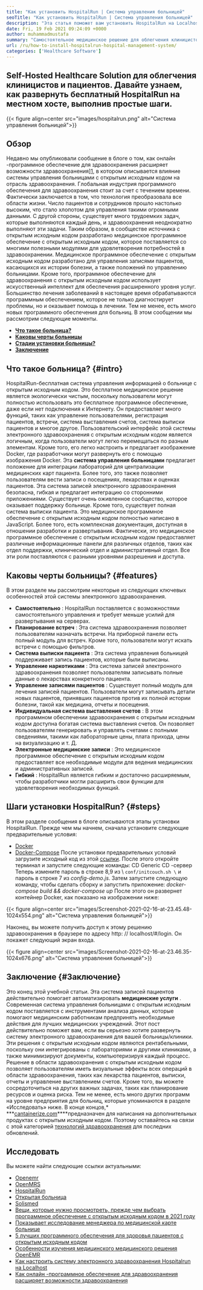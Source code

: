 ```yaml
---
title: "Как установить HospitalRun | Система управления больницей" 
seoTitle: "Как установить HospitalRun | Система управления больницей" 
description: "Эта статья поможет вам установить HospitalRun на Localhost. Автоматизируйте медицинские процессы с использованием богатых, бесплатной системы управления больницами с открытым исходным кодом." 
date: Fri, 19 Feb 2021 09:24:09 +0000
author: muhammadmustafa
summary: "Самостоятельное медицинское решение для облегчения клиницистов и пациентов. Давайте узнаем, как развернуть бесплатный HospitalRun на местном хосте, выполнив простые шаги." 
url: /ru/how-to-install-hospitalrun-hospital-management-system/
categories: ['Healthcare Software']
---
```


## Self-Hosted Healthcare Solution для облегчения клиницистов и пациентов. Давайте узнаем, как развернуть бесплатный HospitalRun на местном хосте, выполнив простые шаги.

{{< figure align=center src="images/hospitalrun.png" alt="Система управления больницей">}}


## Обзор
Недавно мы опубликовали сообщение в блоге о том, как онлайн -программное обеспечение для здравоохранения расширяет возможности здравоохранения][1], в котором описывается влияние системы управления больницами с открытым исходным кодом на отрасль здравоохранения. Глобальная индустрия программного обеспечения для здравоохранения стоит за счет с течением времени. Фактически заключается в том, что технология преобразовала все области жизни. Число пациентов и сотрудников прошло настолько высоким, что стало хлопотом для управления такими огромными данными. С другой стороны, существует много трудоемких задач, которые выполняются каждый день, и здравоохранения неоднократно выполняют эти задачи. Таким образом, в сообществе источника с открытым исходным кодом разработано медицинское программное обеспечение с открытым исходным кодом, которое поставляется со многими полезными модулями для удовлетворения потребностей в здравоохранении.
Медицинское программное обеспечение с открытым исходным кодом разработано для управления записями пациентов, касающихся их истории болезни, а также положений по управлению больницами. Кроме того, программное обеспечение для здравоохранения с открытым исходным кодом использует искусственный интеллект для обеспечения расширенного уровня услуг. Большинство лечения заболеваний в настоящее время обрабатываются программным обеспечением, которое не только диагностирует проблемы, но и оказывает помощь в лечении. Тем не менее, есть много новых программного обеспечения для больниц. В этом сообщении мы рассмотрим следующие моменты.
* [ **Что такое больница?** ][2]
* [ **Каковы черты больницы** ][3]
* [ **Стадии установки больницы?** ][4]
* [ **Заключение** ][5]

## Что такое больница? {#intro}

HospitalRun-бесплатная система управления информацией о больнице с открытым исходным кодом. Это бесплатное медицинское решение является экологически чистым, поскольку пользователи могут полностью использовать это бесплатное программное обеспечение, даже если нет подключения к Интернету. Он предоставляет много функций, таких как управление пользователями, регистрация пациентов, встречи, система выставления счетов, система выписки пациентов и многое другое. Пользовательский интерфейс этой системы электронного здравоохранения с открытым исходным кодом является логичным, когда пользователи могут легко перемещаться по разным элементам. Кроме того, его легко настроить и предлагает изображение Docker, где разработчики могут развернуть его с помощью изображения Docker.
Эта **система управления больницами** предлагает положение для интеграции лабораторий для централизации медицинских карт пациента. Более того, это также позволяет пользователям вести записи о посещениях, лекарствах и оценках пациентов. Эта система записей электронного здравоохранения безопасна, гибкая и предлагает интеграцию со сторонними приложениями. Существует очень оживленное сообщество, которое оказывает поддержку больнице. Кроме того, существует полная система выписки пациента. Это медицинское программное обеспечение с открытым исходным кодом полностью написано в JavaScript. Более того, есть комплексная документация, доступная в отношении разработки и развертывания. Фактически, это медицинское программное обеспечение с открытым исходным кодом предоставляет различные информационные панели для различных отделов, таких как отдел поддержки, клинический отдел и административный отдел. Все эти роли поставляются с разными уровнями разрешения и доступа.

## Каковы черты больницы? {#features}

В этом разделе мы рассмотрим некоторые из следующих ключевых особенностей этой системы электронного здравоохранения.
* **Самостоятельно** : HospitalRun поставляется с возможностями самостоятельного управления и требует меньше усилий для развертывания на серверах.
* **Планирование встреч** : Эта система здравоохранения позволяет пользователям назначать встречи. На приборной панели есть полный модуль для встреч. Кроме того, пользователи могут искать встречи с помощью фильтров.
* **Система выписки пациента** : Эта система управления больницей поддерживает запись пациентов, которые были выписаны.
* **Управление наркотиками** : Эта система записей электронного здравоохранения позволяет пользователям записывать полные данные о лекарствах конкретного пациента.
* **Управление записями пациентов** : Существует полный модуль для лечения записей пациентов. Пользователи могут записывать детали новых пациентов, принявших пациентов против их полной истории болезни, такой как медицина, отчеты и посещения.
* **Индивидуальная система выставления счетов** : В этом программном обеспечении здравоохранения с открытым исходным кодом доступна богатая система выставления счетов. Он позволяет пользователям генерировать и управлять счетами с полными сведениями, такими как лабораторные цены, плата прихода, цены на визуализацию и т. Д.
* **Электронные медицинские записи** : Это медицинское программное обеспечение с открытым исходным кодом предоставляет все необходимые модули для ведения медицинских и административных записей.
* **Гибкий** : HospitalRun является гибким и достаточно расширяемым, чтобы разработчики могли расширить свои функции для удовлетворения необходимых функций.

## Шаги установки HospitalRun? {#steps}

В этом разделе сообщения в блоге описываются этапы установки HospitalRun.
Прежде чем мы начнем, сначала установите следующие предварительные условия:
  * [Docker][6]
  * [Docker-Compose][7]
После установки предварительных условий загрузите исходный код из этой [ссылки][8].
После этого откройте терминал и запустите следующие команды:
CD Generic
CD -сервер
Теперь измените пароль в строке 8,9 из \ `conf/initcouch.sh \` и пароль в строке 7 из _config-demo.js_.
Затем запустите следующую команду, чтобы сделать сборку и запустить приложение:
_docker-compose build && docker-compose up_
После этого он развернет контейнер Docker, как показано на изображении ниже:

{{< figure align=center src="images/Screenshot-2021-02-16-at-23.45.48-1024x554.png" alt="Система управления больницей">}}

Наконец, вы можете получить доступ к этому решению здравоохранения в браузере по адресу http: // localhost/#/login. Он покажет следующий экран входа.

{{< figure align=center src="images/Screenshot-2021-02-16-at-23.46.35-1024x676.png" alt="Система управления больницей">}}


## Заключение {#Заключение}

Это конец этой учебной статьи. Эта система записей пациентов действительно помогает автоматизировать **медицинские услуги** . Современная система управления больницами с открытым исходным кодом поставляется с инструментами анализа данных, которые помогают медицинским работникам предпринять необходимые действия для лучших медицинских учреждений. Этот пост действительно поможет вам, если вы серьезно хотите развернуть систему электронного здравоохранения для вашей больницы/клиники. Эти решения с открытым исходным кодом являются рентабельными, поскольку они интегрированы с лабораториями и другими клиниками, а также минимизируют документы, компьютеризируя каждый процесс. Решение в области здравоохранения с открытым исходным кодом позволяет пользователям иметь визуальные эффекты всех операций в области здравоохранения, таких как лекарства пациентов, выписки, отчеты и управление выставлением счетов. Кроме того, вы можете сосредоточиться на других важных задачах, таких как планирование ресурсов и оценка риска. Тем не менее, есть много других программ на уровне предприятия для больниц, которые упоминаются в разделе «Исследовать» ниже.
В конце концов,* ***[cantainerize.com][9]****предназначен для написания на дополнительных продуктах с открытым исходным кодом. Поэтому оставайтесь на связи с этой категорией [технологий здравоохранения][10] для последних обновлений.

## Исследовать
Вы можете найти следующие ссылки актуальными:
  * [Openemr][11]
  * [OpenMRS][12]
  * [HospitalRun][13]
  * [Открытая больница][14]
  * [Solismed][15]
  * [Вещи, которые нужно просмотреть, прежде чем выбрать программное обеспечение с открытым исходным кодом в 2021 году][16]
  * [Показывает исследование менеджера по медицинской карте больнице][17]
  * [5 лучших программного обеспечения для здоровья пациентов с открытым исходным кодом][18]
  * [Особенности изучения медицинского медицинского решения OpenEMR][19]
  * [Как настроить систему электронного здравоохранения Hospitalrun на Localhost][20]
  * [Как онлайн -программное обеспечение для здравоохранения расширяет возможности здравоохранения][1]



[1]: https://blog.containerize.com/2021/02/12/how-online-healthcare-software-empowers-healthcare-industry/
[2]: #intro
[3]: #features
[4]: #steps
[5]: #Conclusion
[6]: https://us13.mailchimp.com/mctx/clicks?url=https%3A%2F%2Fdocs.docker.com%2Finstall%2F&h=b220f083ceda72a13e4e77091860b9761ee26229422b3c2590128582d7227f81&v=1&xid=b329e96801&uid=57968001&pool=contact_facing&subject=HospitalRun+1.0+Beta%3A+deploy+instruction
[7]: https://us13.mailchimp.com/mctx/clicks?url=https%3A%2F%2Fdocs.docker.com%2Fcompose%2Finstall%2F&h=58cfa40eb1b8827698a31cbe9ac3661def22ae2b5c28eb832c19da2e3b5a5b0d&v=1&xid=b329e96801&uid=57968001&pool=contact_facing&subject=HospitalRun+1.0+Beta%3A+deploy+instruction
[8]: https://us13.mailchimp.com/mctx/clicks?url=https%3A%2F%2Fhospitalrun.fra1.cdn.digitaloceanspaces.com%2Fdeployments%2Fhr-1.0.0-beta-generic.zip&h=3e79da04f5c6cd968d616537e74f30eef38c16590dc0cbc1945ec8ad214de9c0&v=1&xid=b329e96801&uid=57968001&pool=contact_facing&subject=HospitalRun+1.0+Beta%3A+deploy+instruction
[9]: https://www.containerize.com/
[10]: https://products.containerize.com/health-care-technologies
[11]: https://products.containerize.com/health-care-technologies/openemr
[12]: https://products.containerize.com/health-care-technologies/openmrs
[13]: https://products.containerize.com/healthcare-technologies/hospitalrun
[14]: https://products.containerize.com/healthcare-technologies/open-hospital
[15]: https://products.containerize.com/healthcare-technologies/solismed
[16]: https://blog.containerize.com/cmdb-software/things-to-review-before-opting-open-source-software-in-2021/
[17]: https://blog.containerize.com/healthcare-software/features-exploration-of-medical-record-manager-hospitalrun/
[18]: https://blog.containerize.com/2021/03/05/top-5-open-source-patient-record-management-software/
[19]: https://blog.containerize.com/healthcare-software/open-source-medical-software-openemr-features/
[20]: https://blog.containerize.com/healthcare-software/ru/how-to-install-hospitalrun-hospital-management-system/
